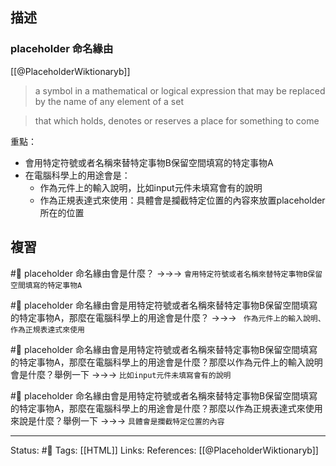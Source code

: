 ## 描述





### placeholder 命名緣由

[[@PlaceholderWiktionaryb]]
> a symbol in a mathematical or logical expression that may be replaced by the name of any element of a set

> that which holds, denotes or reserves a place for something to come 

重點：
- 會用特定符號或者名稱來替特定事物B保留空間填寫的特定事物A
- 在電腦科學上的用途會是：
	- 作為元件上的輸入說明，比如input元件未填寫會有的說明
	- 作為正規表達式來使用：具體會是攔截特定位置的內容來放置placeholder所在的位置

## 複習

#🧠 placeholder 命名緣由會是什麼？ ->->-> `會用特定符號或者名稱來替特定事物B保留空間填寫的特定事物A`
<!--SR:!2023-01-04,27,250-->

#🧠  placeholder 命名緣由會是用特定符號或者名稱來替特定事物B保留空間填寫的特定事物A，那麼在電腦科學上的用途會是什麼？ ->->-> ` 作為元件上的輸入說明、作為正規表達式來使用`
<!--SR:!2022-12-30,23,250-->

#🧠 placeholder 命名緣由會是用特定符號或者名稱來替特定事物B保留空間填寫的特定事物A，那麼在電腦科學上的用途會是什麼？那麼以作為元件上的輸入說明會是什麼？舉例一下 ->->-> `比如input元件未填寫會有的說明`
<!--SR:!2023-02-23,57,250-->

#🧠 placeholder 命名緣由會是用特定符號或者名稱來替特定事物B保留空間填寫的特定事物A，那麼在電腦科學上的用途會是什麼？那麼以作為正規表達式來使用來說是什麼？舉例一下 ->->-> `具體會是攔截特定位置的內容`
<!--SR:!2023-01-08,29,250-->

---
Status: #🌱 
Tags:
[[HTML]]
Links:
References:
[[@PlaceholderWiktionaryb]]